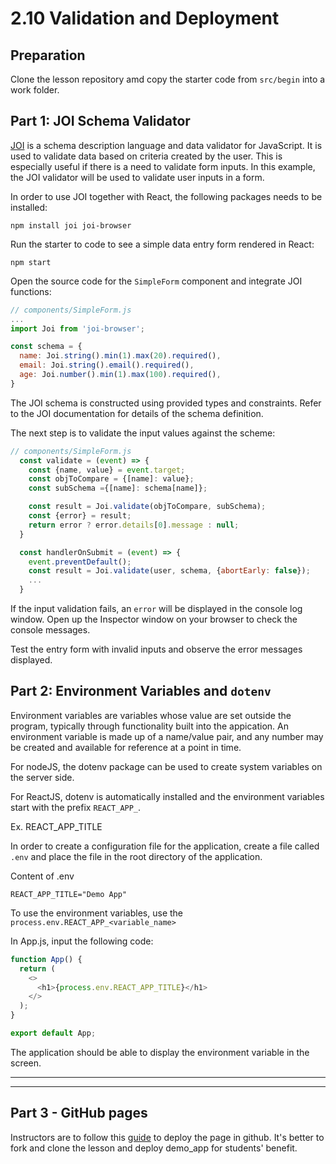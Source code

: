 # 2.10 Validation and Deployment
## Preparation

Clone the lesson repository amd copy the starter code from `src/begin` into a work folder.

## Part 1: JOI Schema Validator

[JOI](https://joi.dev/) is a schema description language and data validator for JavaScript. 
It is used to validate data based on criteria created by the user. This is especially useful 
if there is a need to validate form inputs. In this example, the JOI validator will 
be used to validate user inputs in a form.

In order to use JOI together with React, the following packages needs to be installed:

```
npm install joi joi-browser
```
Run the starter to code to see a simple data entry form rendered in React:

```
npm start
```
Open the source code for the `SimpleForm` component and integrate JOI functions:

```js
// components/SimpleForm.js
...
import Joi from 'joi-browser';

const schema = {
  name: Joi.string().min(1).max(20).required(),
  email: Joi.string().email().required(),
  age: Joi.number().min(1).max(100).required(),
}
```
The JOI schema is constructed using provided types and constraints. Refer to the JOI documentation
for details of the schema definition.

The next step is to validate the input values against the scheme:

```js
// components/SimpleForm.js
  const validate = (event) => {
    const {name, value} = event.target;
    const objToCompare = {[name]: value};
    const subSchema ={[name]: schema[name]};

    const result = Joi.validate(objToCompare, subSchema);
    const {error} = result;
    return error ? error.details[0].message : null;
  }

  const handlerOnSubmit = (event) => {
    event.preventDefault();
    const result = Joi.validate(user, schema, {abortEarly: false});
    ...
  }
```
If the input validation fails, an `error` will be displayed in the console log window. 
Open up the Inspector window on your browser to check the console messages.

Test the entry form with invalid inputs and observe the error messages displayed.

## Part 2: Environment Variables and `dotenv`

Environment variables are variables whose value are set outside the program, typically through functionality built into the appication. An environment variable is made up of a name/value pair, and any number may be created and available for reference at a point in time.

For nodeJS, the dotenv package can be used to create system variables on the server side.

For ReactJS, dotenv is automatically installed and the environment variables start with the prefix `REACT_APP_`.

Ex.
REACT_APP_TITLE

In order to create a configuration file for the application, create a file called `.env` and place the file in the root directory of the application.

Content of .env
```
REACT_APP_TITLE="Demo App"
```

To use the environment variables, use the `process.env.REACT_APP_<variable_name>`

In App.js, input the following code:

```js
function App() {
  return (
    <> 
      <h1>{process.env.REACT_APP_TITLE}</h1>
    </>
  );
}

export default App;
```

The application should be able to display the environment variable in the screen.

---


---

## Part 3 - GitHub pages 

Instructors are to follow this [guide](https://create-react-app.dev/docs/deployment/#github-pages) to deploy the page in github. It's better to fork and clone the lesson and deploy demo_app for students' benefit.